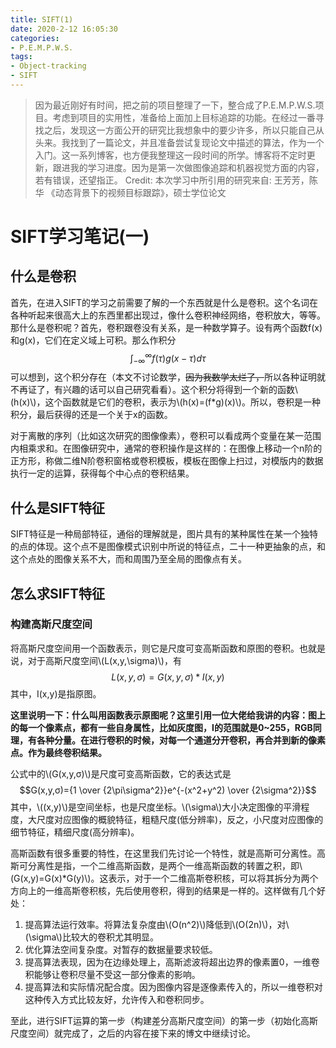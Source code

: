 ```yaml
---
title: SIFT(1)
date: 2020-2-12 16:05:30
categories:
- P.E.M.P.W.S.
tags:
- Object-tracking
- SIFT
---
```



> 因为最近刚好有时间，把之前的项目整理了一下，整合成了P.E.M.P.W.S.项目。考虑到项目的实用性，准备给上面加上目标追踪的功能。在经过一番寻找之后，发现这一方面公开的研究比我想象中的要少许多，所以只能自己从头来。我找到了一篇论文，并且准备尝试复现论文中描述的算法，作为一个入门。这一系列博客，也方便我整理这一段时间的所学。博客将不定时更新，跟进我的学习进度。因为是第一次做图像追踪和机器视觉方面的内容，若有错误，还望指正。
> Credit:
> 本次学习中所引用的研究来自:
> 王芳芳，陈华 《动态背景下的视频目标跟踪》，硕士学位论文

# SIFT学习笔记(一)

## 什么是卷积

首先，在进入SIFT的学习之前需要了解的一个东西就是什么是卷积。这个名词在各种听起来很高大上的东西里都出现过，像什么卷积神经网络，卷积放大，等等。那什么是卷积呢？首先，卷积跟卷没有关系，是一种数学算子。设有两个函数f(x)和g(x)，它们在定义域上可积。那么作积分$$\int_{-\infty }^{\infty}f(\tau)g(x-\tau)d\tau$$可以想到，这个积分存在（本文不讨论数学，~~因为我数学太烂了，~~所以各种证明就不再证了，有兴趣的话可以自己研究看看）。这个积分将得到一个新的函数\\(h(x)\\)，这个函数就是它们的卷积，表示为\\(h(x)=(f*g)(x)\\)。所以，卷积是一种积分，最后获得的还是一个关于x的函数。

对于离散的序列（比如这次研究的图像像素），卷积可以看成两个变量在某一范围内相乘求和。在图像研究中，通常的卷积操作是这样的：在图像上移动一个n阶的正方形，称做二维N阶卷积窗格或卷积模板，模板在图像上扫过，对模版内的数据执行一定的运算，获得每个中心点的卷积结果。

## 什么是SIFT特征

SIFT特征是一种局部特征，通俗的理解就是，图片具有的某种属性在某一个独特的点的体现。这个点不是图像模式识别中所说的特征点，二十一种更抽象的点，和这个点处的图像关系不大，而和周围乃至全局的图像点有关。

## 怎么求SIFT特征

### 构建高斯尺度空间

将高斯尺度空间用一个函数表示，则它是尺度可变高斯函数和原图的卷积。也就是说，对于高斯尺度空间\\(L(x,y,\sigma)\\)，有$$L(x,y,\sigma)=G(x,y,\sigma)*I(x,y)$$其中，I(x,y)是指原图。

**这里说明一下：什么叫用函数表示原图呢？这里引用一位大佬给我讲的内容：图上的每一个像素点，都有一些自身属性，比如灰度图，I的范围就是0~255，RGB同理，有各种分量。在进行卷积的时候，对每一个通道分开卷积，再合并到新的像素点。作为最终卷积结果。**

公式中的\\(G(x,y,σ)\\)是尺度可变高斯函数，它的表达式是$$G(x,y,σ)={1 \over {2\pi\sigma^2}}e^{-(x^2+y^2) \over {2\sigma^2}}$$其中，\\((x,y)\\)是空间坐标，也是尺度坐标。\\(\sigma\\)大小决定图像的平滑程度，大尺度对应图像的概貌特征，粗糙尺度(低分辨率)，反之，小尺度对应图像的细节特征，精细尺度(高分辨率)。

高斯函数有很多重要的特性，在这里我们先讨论一个特性，就是高斯可分离性。高斯可分离性是指，一个二维高斯函数，是两个一维高斯函数的转置之积，即\\(G(x,y)=G(x)*G(y)\\)。这表示，对于一个二维高斯卷积核，可以将其拆分为两个方向上的一维高斯卷积核，先后使用卷积，得到的结果是一样的。这样做有几个好处：

1. 提高算法运行效率。将算法复杂度由\\(O(n^2)\\)降低到\\(O(2n)\\)，对\\(\sigma\\)比较大的卷积尤其明显。
2. 优化算法空间复杂度。对暂存的数据量要求较低。
3. 提高算法表现，因为在边缘处理上，高斯滤波将超出边界的像素置0，一维卷积能够让卷积尽量不受这一部分像素的影响。
4. 提高算法和实际情况配合度。因为图像内容是逐像素传入的，所以一维卷积对这种传入方式比较友好，允许传入和卷积同步。

至此，进行SIFT运算的第一步（构建差分高斯尺度空间）的第一步（初始化高斯尺度空间）就完成了，之后的内容在接下来的博文中继续讨论。

